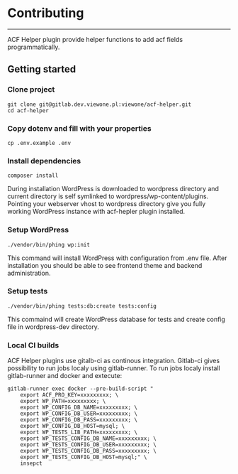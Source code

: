 # Contributing
--------------
ACF Helper plugin provide helper functions to add acf fields programmatically.

## Getting started

### Clone project
```
git clone git@gitlab.dev.viewone.pl:viewone/acf-helper.git
cd acf-helper
```

### Copy dotenv and fill with your properties
```
cp .env.example .env
```

### Install dependencies
```
composer install
```
During installation WordPress is downloaded to wordpress directory and current directory is self symlinked to wordpress/wp-content/plugins. Pointing your webserver vhost to wordpress directory give you fully working WordPress instance with acf-hepler plugin installed.

### Setup WordPress
```
./vendor/bin/phing wp:init
```

This command will install WordPress with configuration from .env file. After installation you should be able to see frontend theme and backend administration.

### Setup tests
```
./vendor/bin/phing tests:db:create tests:config
```

This commaind will create WordPress database for tests and create config file in wordpress-dev directory.


### Local CI builds
ACF Helper plugins use gitalb-ci as continous integration. Gitlab-ci gives possibility to run jobs localy using gitlab-runner. To run jobs localy install gitlab-runner and docker and extecute:
```
gitlab-runner exec docker --pre-build-script "
    export ACF_PRO_KEY=xxxxxxxxx; \
    export WP_PATH=xxxxxxxxx; \
    export WP_CONFIG_DB_NAME=xxxxxxxxx; \
    export WP_CONFIG_DB_USER=xxxxxxxxx; \
    export WP_CONFIG_DB_PASS=xxxxxxxxx; \
    export WP_CONFIG_DB_HOST=mysql; \
    export WP_TESTS_LIB_PATH=xxxxxxxxx; \
    export WP_TESTS_CONFIG_DB_NAME=xxxxxxxxx; \
    export WP_TESTS_CONFIG_DB_USER=xxxxxxxxx; \
    export WP_TESTS_CONFIG_DB_PASS=xxxxxxxxx; \
    export WP_TESTS_CONFIG_DB_HOST=mysql;" \
    insepct
```
